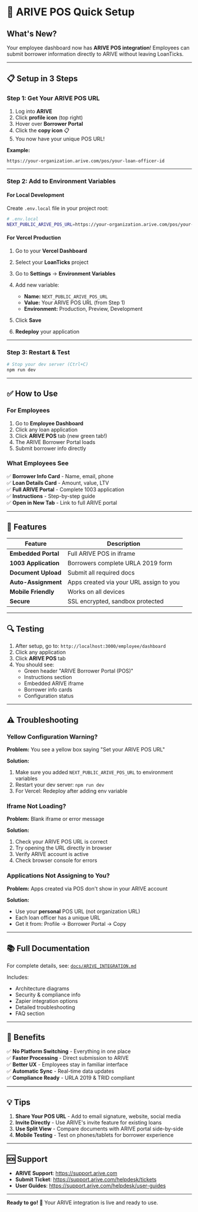 # 🚀 ARIVE POS Quick Setup

## What's New?

Your employee dashboard now has **ARIVE POS integration**! Employees can submit borrower information directly to ARIVE without leaving LoanTicks.

---

## 📋 Setup in 3 Steps

### Step 1: Get Your ARIVE POS URL

1. Log into **ARIVE**
2. Click **profile icon** (top right)
3. Hover over **Borrower Portal**
4. Click the **copy icon** 📋
5. You now have your unique POS URL!

**Example:**
```
https://your-organization.arive.com/pos/your-loan-officer-id
```

---

### Step 2: Add to Environment Variables

#### For Local Development

Create `.env.local` file in your project root:

```bash
# .env.local
NEXT_PUBLIC_ARIVE_POS_URL=https://your-organization.arive.com/pos/your-id
```

#### For Vercel Production

1. Go to your **Vercel Dashboard**
2. Select your **LoanTicks** project
3. Go to **Settings** → **Environment Variables**
4. Add new variable:
   - **Name:** `NEXT_PUBLIC_ARIVE_POS_URL`
   - **Value:** Your ARIVE POS URL (from Step 1)
   - **Environment:** Production, Preview, Development

5. Click **Save**
6. **Redeploy** your application

---

### Step 3: Restart & Test

```bash
# Stop your dev server (Ctrl+C)
npm run dev
```

---

## ✅ How to Use

### For Employees

1. Go to **Employee Dashboard**
2. Click any loan application
3. Click **ARIVE POS** tab (new green tab!)
4. The ARIVE Borrower Portal loads
5. Submit borrower info directly

### What Employees See

✅ **Borrower Info Card** - Name, email, phone  
✅ **Loan Details Card** - Amount, value, LTV  
✅ **Full ARIVE Portal** - Complete 1003 application  
✅ **Instructions** - Step-by-step guide  
✅ **Open in New Tab** - Link to full ARIVE portal  

---

## 🎯 Features

| Feature | Description |
|---------|-------------|
| **Embedded Portal** | Full ARIVE POS in iframe |
| **1003 Application** | Borrowers complete URLA 2019 form |
| **Document Upload** | Submit all required docs |
| **Auto-Assignment** | Apps created via your URL assign to you |
| **Mobile Friendly** | Works on all devices |
| **Secure** | SSL encrypted, sandbox protected |

---

## 🔍 Testing

1. After setup, go to: `http://localhost:3000/employee/dashboard`
2. Click any application
3. Click **ARIVE POS** tab
4. You should see:
   - Green header "ARIVE Borrower Portal (POS)"
   - Instructions section
   - Embedded ARIVE iframe
   - Borrower info cards
   - Configuration status

---

## ⚠️ Troubleshooting

### Yellow Configuration Warning?

**Problem:** You see a yellow box saying "Set your ARIVE POS URL"

**Solution:**
1. Make sure you added `NEXT_PUBLIC_ARIVE_POS_URL` to environment variables
2. Restart your dev server: `npm run dev`
3. For Vercel: Redeploy after adding env variable

### Iframe Not Loading?

**Problem:** Blank iframe or error message

**Solution:**
1. Check your ARIVE POS URL is correct
2. Try opening the URL directly in browser
3. Verify ARIVE account is active
4. Check browser console for errors

### Applications Not Assigning to You?

**Problem:** Apps created via POS don't show in your ARIVE account

**Solution:**
- Use your **personal** POS URL (not organization URL)
- Each loan officer has a unique URL
- Get it from: Profile → Borrower Portal → Copy

---

## 📚 Full Documentation

For complete details, see: [`docs/ARIVE_INTEGRATION.md`](./docs/ARIVE_INTEGRATION.md)

Includes:
- Architecture diagrams
- Security & compliance info
- Zapier integration options
- Detailed troubleshooting
- FAQ section

---

## 🎉 Benefits

✅ **No Platform Switching** - Everything in one place  
✅ **Faster Processing** - Direct submission to ARIVE  
✅ **Better UX** - Employees stay in familiar interface  
✅ **Automatic Sync** - Real-time data updates  
✅ **Compliance Ready** - URLA 2019 & TRID compliant  

---

## 💡 Tips

1. **Share Your POS URL** - Add to email signature, website, social media
2. **Invite Directly** - Use ARIVE's invite feature for existing loans
3. **Use Split View** - Compare documents with ARIVE portal side-by-side
4. **Mobile Testing** - Test on phones/tablets for borrower experience

---

## 🆘 Support

- **ARIVE Support**: https://support.arive.com
- **Submit Ticket**: https://support.arive.com/helpdesk/tickets
- **User Guides**: https://support.arive.com/helpdesk/user-guides

---

**Ready to go!** 🚀 Your ARIVE integration is live and ready to use.

